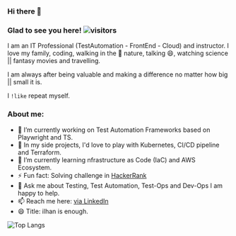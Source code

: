 ### Hi there 👋

<!--
**ikoral/ikoral** is a ✨ _special_ ✨ repository because its `README.md` (this file) appears on your GitHub profile.
-->

### Glad to see you here! ![visitors](https://visitor-badge.laobi.icu/badge?page_id=ikoral.ikoral)

I am an IT Professional (TestAutomation - FrontEnd - Cloud) and instructor. I love my family, coding, walking in the :herb: nature, talking 😄, watching science || fantasy movies and travelling.

I am always after being valuable and making a difference no matter how big || small it is.

I <code>!like</code> repeat myself.

### About me:
- 🔭 I’m currently working on Test Automation Frameworks based on Playwright and TS.
- 🔭 In my side projects, I'd love to play with Kubernetes, CI/CD pipeline and Terraform.
- 🌱 I’m currently learning nfrastructure as Code (IaC) and AWS Ecosystem.
- ⚡ Fun fact: Solving challenge in [HackerRank](https://www.hackerrank.com/ikoral)
- 💬 Ask me about Testing, Test Automation, Test-Ops and Dev-Ops I am happy to help.
- 📫 Reach me here: [via LinkedIn](https://www.linkedin.com/in/ilhankoral/)
- 😄 Title: ilhan is enough.

![Top Langs](https://github-readme-stats.vercel.app/api/top-langs/?username=ikoral&layout=compact)


